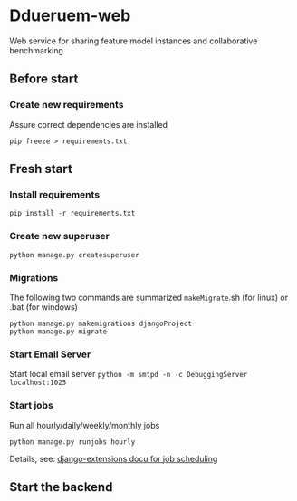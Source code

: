 # Ddueruem-web
Web service for sharing feature model instances and collaborative benchmarking.

## Before start
### Create new requirements
Assure correct dependencies are installed

`pip freeze > requirements.txt`

## Fresh start

### Install requirements
`pip install -r requirements.txt`

### Create new superuser
`python manage.py createsuperuser`

### Migrations
The following two commands are summarized `makeMigrate`.sh (for linux) or .bat (for windows)
```
python manage.py makemigrations djangoProject
python manage.py migrate
```
### Start Email Server
Start local email server
`python -m smtpd -n -c DebuggingServer localhost:1025`

### Start jobs
 Run all hourly/daily/weekly/monthly jobs
```
python manage.py runjobs hourly
```
Details, see: [django-extensions docu for job scheduling](https://django-extensions.readthedocs.io/en/latest/jobs_scheduling.html#create-a-job)

## Start the backend


